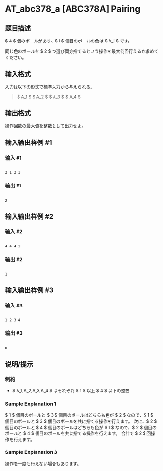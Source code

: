# AT_abc378_a [ABC378A] Pairing

## 题目描述

[problemUrl]: https://atcoder.jp/contests/abc378/tasks/abc378_a

$ 4 $ 個のボールがあり、$ i $ 個目のボールの色は $ A_i $ です。

同じ色のボールを $ 2 $ つ選び両方捨てるという操作を最大何回行えるか求めてください。

## 输入格式

入力は以下の形式で標準入力から与えられる。

> $ A_1 $ $ A_2 $ $ A_3 $ $ A_4 $

## 输出格式

操作回数の最大値を整数として出力せよ。

## 输入输出样例 #1

### 输入 #1

```
2 1 2 1
```

### 输出 #1

```
2
```

## 输入输出样例 #2

### 输入 #2

```
4 4 4 1
```

### 输出 #2

```
1
```

## 输入输出样例 #3

### 输入 #3

```
1 2 3 4
```

### 输出 #3

```
0
```

## 说明/提示

### 制約

- $ A_1,A_2,A_3,A_4 $ はそれぞれ $ 1 $ 以上 $ 4 $ 以下の整数
 
### Sample Explanation 1

$ 1 $ 個目のボールと $ 3 $ 個目のボールはどちらも色が $ 2 $ なので、$ 1 $ 個目のボールと $ 3 $ 個目のボールを共に捨てる操作を行えます。 次に、$ 2 $ 個目のボールと $ 4 $ 個目のボールはどちらも色が $ 1 $ なので、$ 2 $ 個目のボールと $ 4 $ 個目のボールを共に捨てる操作を行えます。 合計で $ 2 $ 回操作を行えます。

### Sample Explanation 3

操作を一度も行えない場合もあります。